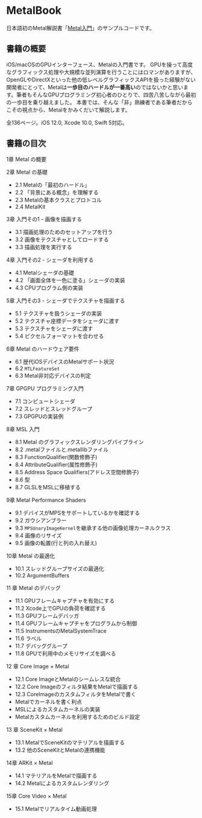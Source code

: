 # MetalBook

日本語初のMetal解説書「[Metal入門](https://booth.pm/ja/items/826318)」のサンプルコードです。

## 書籍の概要

iOS/macOSのGPUインターフェース、Metalの入門書です。 GPUを操って高度なグラフィックス処理や大規模な並列演算を行うことにはロマンがありますが、OpenGLやDirectXといった他の低レベルグラフィックスAPIを扱った経験がない開発者にとって、Metalは**一歩目のハードルが一番高い**のではないかと思います。筆者もそんなGPUプログラミング初心者のひとりで、四苦八苦しながら最初の一歩目を乗り越えました。 本書では、そんな「非」熟練者である筆者だからこその視点から、Metalをかみくだいて解説します。

全136ページ。iOS 12.0, Xcode 10.0, Swift 5対応。

## 書籍の目次

1章 Metal の概要

2章 Metal の基礎

- 2.1 Metalの「最初のハードル」
- 2.2 「背景にある概念」を理解する
- 2.3 Metalの基本クラスとプロトコル
- 2.4 MetalKit

3章 入門その1 - 画像を描画する

- 3.1 描画処理のためのセットアップを行う
- 3.2 画像をテクスチャとしてロードする
- 3.3 描画処理を実行する

4章 入門その2 - シェーダを利用する

- 4.1 Metalシェーダの基礎
- 4.2 「画面全体を一色に塗る」シェーダの実装
- 4.3 CPUプログラム側の実装 

5章 入門その3 - シェーダでテクスチャを描画する

- 5.1 テクスチャを扱うシェーダの実装
- 5.2 テクスチャ座標データをシェーダに渡す
- 5.3 テクスチャをシェーダに渡す
- 5.4 ピクセルフォーマットを合わせる

6章 Metal のハードウェア要件

- 6.1 歴代iOSデバイスのMetalサポート状況
- 6.2 `MTLFeatureSet`
- 6.3 Metal非対応デバイスの判定

7章 GPGPU プログラミング入門

- 7.1 コンピュートシェーダ
- 7.2 スレッドとスレッドグループ
- 7.3 GPGPUの実装例

8章 MSL 入門

- 8.1 Metal のグラフィックスレンダリングパイプライン 
- 8.2 .metalファイルと.metallibファイル
- 8.3 FunctionQualifier(関数修飾子)
- 8.4 AttributeQualifier(属性修飾子)
- 8.5 Address Space Qualifiers(アドレス空間修飾子)
- 8.6 型
- 8.7 GLSLをMSLに移植する

9章 Metal Performance Shaders

- 9.1 デバイスがMPSをサポートしているかを確認する
- 9.2 ガウシアンブラー
- 9.3 `MPSUnaryImageKernel`を継承する他の画像処理カーネルクラス
- 9.4 画像のリサイズ
- 9.5 画像の転置(行と列の入れ替え)

10章 Metal の最適化

- 10.1 スレッドグループサイズの最適化
- 10.2 ArgumentBuffers

11 章 Metal のデバッグ

- 11.1 GPUフレームキャプチャを有効にする
- 11.2 Xcode上でGPUの負荷を確認する
- 11.3 GPUフレームデバッガ
- 11.4 GPUフレームキャプチャをプログラムから制御
- 11.5 InstrumentsのMetalSystemTrace
- 11.6 ラベル
- 11.7 デバッググループ
- 11.8 GPUで利用中のメモリサイズを調べる

12 章 Core Image × Metal

- 12.1 Core ImageとMetalのシームレスな統合
- 12.2 Core Imageのフィルタ結果をMetalで描画する
- 12.3 CoreImageのカスタムフィルタをMetalで書く
- Metalでカーネルを書く利点
- MSLによるカスタムカーネルの実装
- Metalカスタムカーネルを利用するためのビルド設定

13 章 SceneKit × Metal

- 13.1 MetalでSceneKitのマテリアルを描画する
- 13.2 他のSceneKitとMetalの連携機能

14章 ARKit × Metal

- 14.1 マテリアルをMetalで描画する
- 14.2 Metalによるカスタムレンダリング

15章 Core Video × Metal

- 15.1 Metalでリアルタイム動画処理
